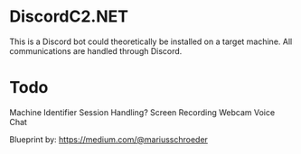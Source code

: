 # DiscordC2.NET
This is a Discord bot could theoretically be installed on a target machine.
All communications are handled through Discord.



# Todo
Machine Identifier
Session Handling?
Screen Recording
Webcam
Voice Chat

Blueprint by: https://medium.com/@mariusschroeder
